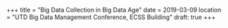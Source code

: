 +++
title = "Big Data Collection in Big Data Age"
date = 2019-03-09
location = "UTD Big Data Management Conference, ECSS Building"
draft: true
+++

